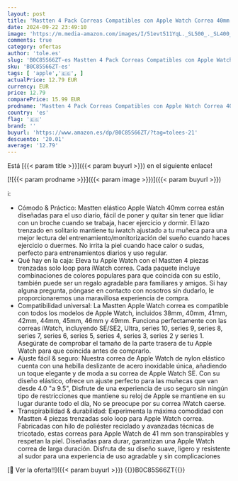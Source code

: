 ```yaml
---
layout: post
title: 'Mastten 4 Pack Correas Compatibles con Apple Watch Correa 40mm 41mm 38mm 42mm Mujer Hombr  Correa Deportiva de Nylon Trenzado  Pulsera Solo Loop para iWatch SE2 SE 10 9 8 7 6 5 4 3 2 1 Ultra'
date: 2024-09-22 23:49:10
image: 'https://m.media-amazon.com/images/I/51evt511YqL._SL500_._SL400_.jpg'
comments: true
category: ofertas
author: 'tole.es'
slug: 'B0C85S66ZT-es Mastten 4 Pack Correas Compatibles con Apple Watch Correa...'
sku: 'B0C85S66ZT-es'
tags: [ 'apple','🇪🇸', ]
actualPrice: 12.79 EUR
currency: EUR
price: 12.79
comparePrice: 15.99 EUR
prodname: 'Mastten 4 Pack Correas Compatibles con Apple Watch Correa 40mm 41mm 38mm 42mm Mujer Hombr  Correa Deportiva de Nylon Trenzado  Pulsera Solo Loop para iWatch SE2 SE 10 9 8 7 6 5 4 3 2 1 Ultra'
country: 'es'
flag: '🇪🇸'
brand: ''
buyurl: 'https://www.amazon.es/dp/B0C85S66ZT/?tag=tolees-21'
descuento: '20.01'
average: '12.79'
---
```


Está [{{< param title >}}]({{< param buyurl >}}) en el siguiente enlace!

[![{{< param prodname >}}]({{< param image >}})]({{< param buyurl >}})

ℹ️:

- Cómodo & Práctico: Mastten elástico Apple Watch 40mm correa están diseñadas para el uso diario, fácil de poner y quitar sin tener que lidiar con un broche cuando se trabaja, hacer ejercicio y dormir. El lazo trenzado en solitario mantiene tu iwatch ajustado a tu muñeca para una mejor lectura del entrenamiento/monitorización del sueño cuando haces ejercicio o duermes. No irrita la piel cuando hace calor o sudas, perfecto para entrenamientos diarios y uso regular.
- Qué hay en la caja: Eleva tu Apple Watch con el Mastten 4 piezas trenzadas solo loop para iWatch correa. Cada paquete incluye combinaciones de colores populares para que coincida con su estilo, también puede ser un regalo agradable para familiares y amigos. Si hay alguna pregunta, póngase en contacto con nosotros sin dudarlo, le proporcionaremos una maravillosa experiencia de compra.
- Compatibilidad universal: La Mastten Apple Watch correa es compatible con todos los modelos de Apple Watch, incluidos 38mm, 40mm, 41mm, 42mm, 44mm, 45mm, 46mm y 49mm. Funciona perfectamente con las correas iWatch, incluyendo SE/SE2, Ultra, series 10, series 9, series 8, series 7, series 6, series 5, series 4, series 3, series 2 y series 1. Asegúrate de comprobar el tamaño de la parte trasera de tu Apple Watch para que coincida antes de comprarlo.
- Ajuste fácil & seguro: Nuestra correa de Apple Watch de nylon elástico cuenta con una hebilla deslizante de acero inoxidable única, añadiendo un toque elegante y de moda a su correa de Apple Watch SE. Con su diseño elástico, ofrece un ajuste perfecto para las muñecas que van desde 4.0 "a 9.5", Disfrute de una experiencia de uso seguro sin ningún tipo de restricciones que mantiene su reloj de Apple se mantiene en su lugar durante todo el día, No se preocupe por su correa iWatch caerse.
- Transpirabilidad & durabilidad: Experimenta la máxima comodidad con Mastten 4 piezas trenzadas solo loop para Apple Watch correa. Fabricadas con hilo de poliéster reciclado y avanzadas técnicas de tricotado, estas correas para Apple Watch de 41 mm son transpirables y respetan la piel. Diseñadas para durar, garantizan una Apple Watch correa de larga duración. Disfruta de su diseño suave, ligero y resistente al sudor para una experiencia de uso agradable y sin complicaciones

[🛒 Ver la oferta!!]({{< param buyurl >}})
{{<world>}}B0C85S66ZT{{</world>}}
